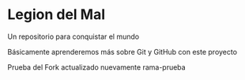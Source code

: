 # Legion del Mal
Un repositorio para conquistar el mundo

Básicamente aprenderemos más sobre Git y GitHub con este proyecto

Prueba del Fork actualizado nuevamente rama-prueba
